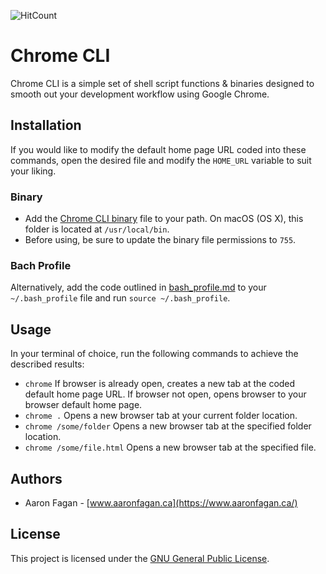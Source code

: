 ![HitCount](http://hits.dwyl.io/aaronfagan/chrome-cli.svg)
# Chrome CLI
Chrome CLI is a simple set of shell script functions & binaries designed to smooth out your development workflow using Google Chrome.

## Installation
If you would like to modify the default home page URL coded into these commands, open the desired file and modify the `HOME_URL` variable to suit your liking.

### Binary
- Add the [Chrome CLI binary](chrome) file to your path. On macOS (OS X), this folder is located at `/usr/local/bin`. 
- Before using, be sure to update the binary file permissions to `755`.

### Bach Profile
Alternatively, add the code outlined in [bash_profile.md](bash_profile.md) to your `~/.bash_profile` file and run `source ~/.bash_profile`.

## Usage
In your terminal of choice, run the following commands to achieve the described results:
- `chrome` If browser is already open, creates a new tab at the coded default home page URL. If browser not open, opens browser to your browser default home page.
- `chrome .` Opens a new browser tab at your current folder location.
- `chrome /some/folder` Opens a new browser tab at the specified folder location.
- `chrome /some/file.html` Opens a new browser tab at the specified file.

## Authors
- Aaron Fagan - [www.aaronfagan.ca](https://www.aaronfagan.ca/)

## License
This project is licensed under the [GNU General Public License](LICENSE).